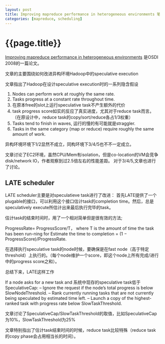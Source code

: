 ```yaml
---
layout: post
title: Improving mapreduce performance in heterogeneous environments 笔记
categories: [mapreduce, scheduling]
---
```

# {{page.title}}

[Improving mapreduce performance in heterogeneous environments](http://academic.research.microsoft.com/Publication/4727664/improving-mapreduce-performance-in-heterogeneous-environments) 是OSDI 2008的一篇论文。

文章的主要围绕如何改进异构环境Hadoop中的speculative execution

文章指出了Hadoop在设计speculative execution时的一系列隐含假设

1. Nodes can perform work at roughly the same rate.
2. Tasks progress at a constant rate throughout time.
3. 在原本free的slot上运行speculative task不产生额外的代价
4. task progress score如实的反应了真实进度，尤其对于reduce task而言。（在原设计中，reduce task的copy/sort/reduce各占1/3权重）
5. Tasks tend to finish in waves, 运行的慢的有可能就是straggler.
6. Tasks in the same category (map or reduce) require roughly the same amount of work.

异构环境环境下1/2显然不成立，同构环境下3/4/5也不不一定成立。

文章讨论了EC2环境，虽然CPU/Mem有isolation，但是co-location的VM会竞争disk/network IO，作者观察到过2.5倍左右的性能差距。 
对于3/4/5,文章也进行了讨论。

## LATE scheduler

LATE scheduler主要是对speculatieve task进行了改进： 首先LATE提供了一个plugable的接口，可以利用这个接口估计task的completion time。然后，总是speculatively execute所估计出来最后执行完毕的task。

估计task的结束时间时，用了一个相对简单但是很有效的方法;

ProgressRate= ProgressScore/T， where T is the amount of time the task has been run-ning for
Estimate the time to completion = (1 − ProgressScore)/ProgressRate. 

在选择执行speculative task的node时候，要确保是在fast node（高于特定threshold）上执行的。（每个node维护一个score，即这个node上所有完成/进行中的progress score之和）。

总结下来，LATE这样工作

If a node asks for a new task and 系统中现存的speculative task低于 SpeculativeCap:
– Ignore the request if the node’s total progress is below SlowNodeThreshold.
– Rank currently running tasks that are not currently being speculated by estimated time left.
– Launch a copy of the highest-ranked task with progress rate below SlowTaskThreshold.

文章讨论了SpeculativeCap/SlowTaskThreshold的取值，比如SpeculativeCap为10%，SlowTaskThreshold为25%

文章特别指出了估计task结束时间的时候，reduce task比较特殊（reduce task的copy phase会占用相当长的时间）。 






